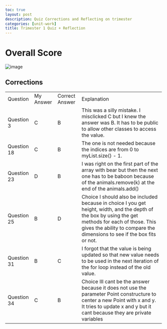 ```yaml
---
toc: true
layout: post
description: Quiz Corrections and Reflecting on trimester
categories: [unit-work]
title: Trimester 1 Quiz + Reflection
---
```


# Overall Score

![image](https://user-images.githubusercontent.com/50186752/200722091-2dcc76b8-9290-4501-b9a6-b1ac804dc929.png)

## Corrections

<table>
    <tr>
        <td>Question</td>
        <td>My Answer</td>
        <td>Correct Answer</td>
        <td>Explanation</td>
    </tr>
    <tr>
        <td>Question 3</td>
        <td>C</td>
        <td>B</td>
        <td>This was a silly mistake. I misclicked C but I knew the answer was B. It has to be public to allow other classes to access the value.</td>
    </tr>
    <tr>
        <td>Question 18</td>
        <td>C</td>
        <td>B</td>
        <td>The one is not needed because the indices are from 0 to myList.size() - 1.</td>
    </tr>
    <tr>
        <td>Question 23</td>
        <td>D</td>
        <td>B</td>
        <td>I was right on the first part of the array with bear but then the next one has to be baboon because of the animals.remove(k) at the end of the animals.add()</td>
    </tr>
    <tr>
        <td>Question 25</td>
        <td>B</td>
        <td>D</td>
        <td>Choice I should also be included because in choice I you get height, width, and the depth of the box by using the get methods for each of those. This gives the ability to compare the dimensions to see if the box fits or not.</td>
    </tr>
    <tr>
        <td>Question 31</td>
        <td>B</td>
        <td>C</td>
        <td>I forgot that the value is being updated so that new value needs to be used in the next iteration of the for loop instead of the old value.</td>
    </tr>
    <tr>
        <td>Question 34</td>
        <td>C</td>
        <td>B</td>
        <td>Choice III cant be the answer because it does not use the parameter Point constructure to center a new Point with x and y. It tries to update x and y but it cant because they are private variables</td>
    </tr>
</table>
